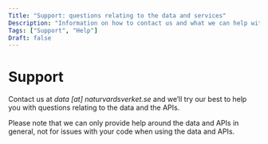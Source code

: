 ```yaml
---
Title: "Support: questions relating to the data and services" 
Description: "Information on how to contact us and what we can help with relating to the data and services provided."
Tags: ["Support", "Help"]
Draft: false
---
```


# Support

Contact us at _data [at] naturvardsverket.se_ and we’ll try our best to help you with questions relating to the data and the APIs.

Please note that we can only provide help around the data and APIs in general, not for issues with your code when using the data and APIs.